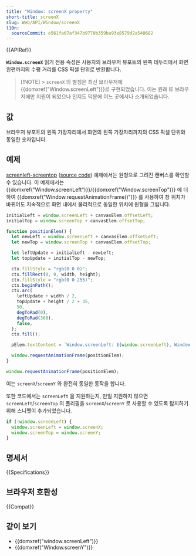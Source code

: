 ```yaml
---
title: "Window: screenX property"
short-title: screenX
slug: Web/API/Window/screenX
l10n:
  sourceCommit: e561fa67af347b9770b359ba93e8579d2a540682
---
```


{{APIRef}}

**`Window.screenX`** 읽기 전용 속성은
사용자의 브라우저 뷰포트의 왼쪽 테두리에서 화면 왼편까지의 수평 거리를
CSS 픽셀 단위로 반환합니다.

> [!NOTE] > `screenX` 의 별칭은 최신 브라우저에
> {{domxref("Window.screenLeft")}}로 구현되었습니다.
> 이는 원래 IE 브라우저에만 지원이 되었으나 인지도 덕분에 어느 곳에서나 소개되었습니다.

## 값

브라우저 뷰포트의 왼쪽 가장자리에서 화면의 왼쪽 가장자리까지의 CSS 픽셀 단위와 동일한 숫자입니다.

## 예제

[screenleft-screentop](https://mdn.github.io/dom-examples/screenleft-screentop/) ([source code](https://github.com/mdn/dom-examples/blob/main/screenleft-screentop/index.html)) 예제에서는 원형으로 그려진 캔버스를 확인할 수 있습니다. 이 예제에서는 {{domxref("Window.screenLeft")}}/{{domxref("Window.screenTop")}} 에 더하여 {{domxref("Window.requestAnimationFrame()")}} 를 사용하여 창 위치가 바뀌어도 지속적으로 화면 내에서 물리적으로 동일한 위치에 원형을 그립니다.

```js
initialLeft = window.screenLeft + canvasElem.offsetLeft;
initialTop = window.screenTop + canvasElem.offsetTop;

function positionElem() {
  let newLeft = window.screenLeft + canvasElem.offsetLeft;
  let newTop = window.screenTop + canvasElem.offsetTop;

  let leftUpdate = initialLeft - newLeft;
  let topUpdate = initialTop - newTop;

  ctx.fillStyle = "rgb(0 0 0)";
  ctx.fillRect(0, 0, width, height);
  ctx.fillStyle = "rgb(0 0 255)";
  ctx.beginPath();
  ctx.arc(
    leftUpdate + width / 2,
    topUpdate + height / 2 + 35,
    50,
    degToRad(0),
    degToRad(360),
    false,
  );
  ctx.fill();

  pElem.textContent = `Window.screenLeft: ${window.screenLeft}, Window.screenTop: ${window.screenTop}`;

  window.requestAnimationFrame(positionElem);
}

window.requestAnimationFrame(positionElem);
```

이는 `screenX`/`screenY` 와 완전히 동일한 동작을 합니다.

또한 코드에서는 `screenLeft` 을 지원하는지, 만일 지원하지 않으면 `screenLeft`/`screenTop` 의 폴리필을 `screenX`/`screenY` 로 사용할 수 있도록 탐지하기 위해 스니펫이 추가되었습니다.

```js
if (!window.screenLeft) {
  window.screenLeft = window.screenX;
  window.screenTop = window.screenY;
}
```

## 명세서

{{Specifications}}

## 브라우저 호환성

{{Compat}}

## 같이 보기

- {{domxref("window.screenLeft")}}
- {{domxref("Window.screenY")}}

